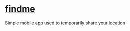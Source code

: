 [findme](http://findme.danielscrivano.com)
======

Simple mobile app used to temporarily share your location
